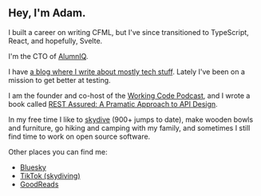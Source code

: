 ## Hey, I'm Adam. 

I built a career on writing CFML, but I've since transitioned to TypeScript, React, and hopefully, Svelte. 

I'm the CTO of [AlumnIQ](https://www.alumniq.com/).

I have [a blog where I write about mostly tech stuff](https://adamtuttle.codes). Lately I've been on a mission to get better at testing.

I am the founder and co-host of the [Working Code Podcast](https://workingcode.dev), and I wrote a book called [REST Assured: A Pramatic Approach to API Design](https://restassuredbook.com).

In my free time I like to [skydive](https://www.tiktok.com/@planespooppeople) (900+ jumps to date), make wooden bowls and furniture, go hiking and camping with my family, and sometimes I still find time to work on open source software.

Other places you can find me:
- [Bluesky](https://bsky.app/profile/adamtuttle.codes)
- [TikTok (skydiving)](https://www.tiktok.com/@planespooppeople)
- [GoodReads](https://www.goodreads.com/author/show/7514385.Adam_Tuttle)
